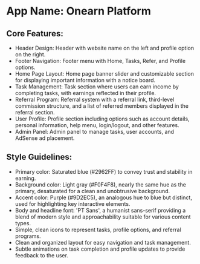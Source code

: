 # **App Name**: Onearn Platform

## Core Features:

- Header Design: Header with website name on the left and profile option on the right.
- Footer Navigation: Footer menu with Home, Tasks, Refer, and Profile options.
- Home Page Layout: Home page banner slider and customizable section for displaying important information with a notice board.
- Task Management: Task section where users can earn income by completing tasks, with earnings reflected in their profile.
- Referral Program: Referral system with a referral link, third-level commission structure, and a list of referred members displayed in the referral section.
- User Profile: Profile section including options such as account details, personal information, help menu, login/logout, and other features.
- Admin Panel: Admin panel to manage tasks, user accounts, and AdSense ad placement.

## Style Guidelines:

- Primary color: Saturated blue (#2962FF) to convey trust and stability in earning.
- Background color: Light gray (#F0F4F8), nearly the same hue as the primary, desaturated for a clean and unobtrusive background.
- Accent color: Purple (#9D2EC5), an analogous hue to blue but distinct, used for highlighting key interactive elements.
- Body and headline font: 'PT Sans', a humanist sans-serif providing a blend of modern style and approachability suitable for various content types.
- Simple, clean icons to represent tasks, profile options, and referral programs.
- Clean and organized layout for easy navigation and task management.
- Subtle animations on task completion and profile updates to provide feedback to the user.